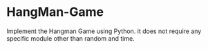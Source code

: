 # HangMan-Game
Implement the Hangman Game using Python. it does not require any specific module other than random and time.
